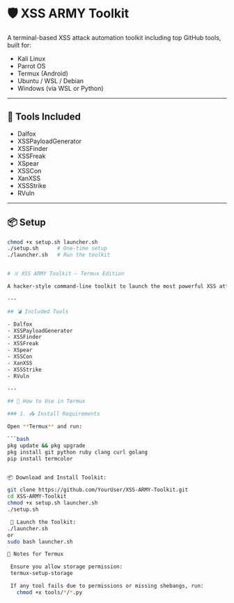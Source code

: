# 🛡️ XSS ARMY Toolkit

A terminal-based XSS attack automation toolkit including top GitHub tools, built for:

- Kali Linux
- Parrot OS
- Termux (Android)
- Ubuntu / WSL / Debian
- Windows (via WSL or Python)

---

## 🚀 Tools Included

- Dalfox
- XSSPayloadGenerator
- XSSFinder
- XSSFreak
- XSpear
- XSSCon
- XanXSS
- XSSStrike
- RVuln

---

## 📦 Setup

```bash
chmod +x setup.sh launcher.sh
./setup.sh      # One-time setup
./launcher.sh   # Run the toolkit


# ☠️ XSS ARMY Toolkit – Termux Edition

A hacker-style command-line toolkit to launch the most powerful XSS attack tools from GitHub – made to work on **Termux (Android)** and all major Linux environments.

---

## 💣 Included Tools

- Dalfox
- XSSPayloadGenerator
- XSSFinder
- XSSFreak
- XSpear
- XSSCon
- XanXSS
- XSSStrike
- RVuln

---

## 📲 How to Use in Termux

### 1. 📥 Install Requirements

Open **Termux** and run:

```bash
pkg update && pkg upgrade
pkg install git python ruby clang curl golang
pip install termcolor


📦 Download and Install Toolkit:

git clone https://github.com/YourUser/XSS-ARMY-Toolkit.git
cd XSS-ARMY-Toolkit
chmod +x setup.sh launcher.sh
./setup.sh

 🚀 Launch the Toolkit:
./launcher.sh
or
sudo bash launcher.sh

🧠 Notes for Termux

 Ensure you allow storage permission:
 termux-setup-storage

 If any tool fails due to permissions or missing shebangs, run:
   chmod +x tools/*/*.py
  




